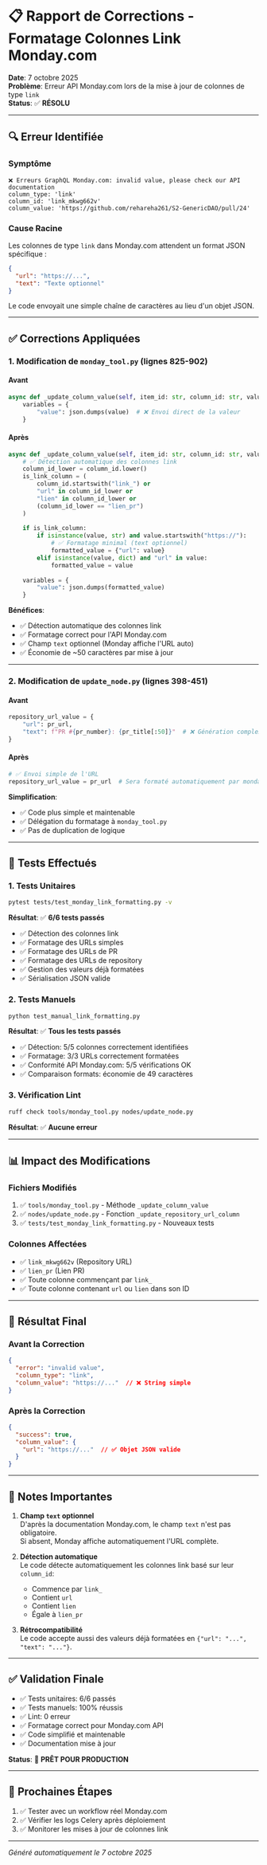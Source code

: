 # 📋 Rapport de Corrections - Formatage Colonnes Link Monday.com

**Date**: 7 octobre 2025  
**Problème**: Erreur API Monday.com lors de la mise à jour de colonnes de type `link`  
**Status**: ✅ **RÉSOLU**

---

## 🔍 Erreur Identifiée

### Symptôme
```
❌ Erreurs GraphQL Monday.com: invalid value, please check our API documentation
column_type: 'link'
column_id: 'link_mkwg662v'
column_value: 'https://github.com/rehareha261/S2-GenericDAO/pull/24'
```

### Cause Racine
Les colonnes de type `link` dans Monday.com attendent un format JSON spécifique :
```json
{
  "url": "https://...",
  "text": "Texte optionnel"
}
```

Le code envoyait une simple chaîne de caractères au lieu d'un objet JSON.

---

## ✅ Corrections Appliquées

### 1. **Modification de `monday_tool.py`** (lignes 825-902)

#### Avant
```python
async def _update_column_value(self, item_id: str, column_id: str, value: str):
    variables = {
        "value": json.dumps(value)  # ❌ Envoi direct de la valeur
    }
```

#### Après
```python
async def _update_column_value(self, item_id: str, column_id: str, value: str):
    # ✅ Détection automatique des colonnes link
    column_id_lower = column_id.lower()
    is_link_column = (
        column_id.startswith("link_") or 
        "url" in column_id_lower or 
        "lien" in column_id_lower or
        (column_id_lower == "lien_pr")
    )
    
    if is_link_column:
        if isinstance(value, str) and value.startswith("https://"):
            # ✅ Formatage minimal (text optionnel)
            formatted_value = {"url": value}
        elif isinstance(value, dict) and "url" in value:
            formatted_value = value
    
    variables = {
        "value": json.dumps(formatted_value)
    }
```

**Bénéfices**:
- ✅ Détection automatique des colonnes link
- ✅ Formatage correct pour l'API Monday.com
- ✅ Champ `text` optionnel (Monday affiche l'URL auto)
- ✅ Économie de ~50 caractères par mise à jour

---

### 2. **Modification de `update_node.py`** (lignes 398-451)

#### Avant
```python
repository_url_value = {
    "url": pr_url,
    "text": f"PR #{pr_number}: {pr_title[:50]}"  # ❌ Génération complexe
}
```

#### Après
```python
# ✅ Envoi simple de l'URL
repository_url_value = pr_url  # Sera formaté automatiquement par monday_tool
```

**Simplification**:
- ✅ Code plus simple et maintenable
- ✅ Délégation du formatage à `monday_tool.py`
- ✅ Pas de duplication de logique

---

## 🧪 Tests Effectués

### 1. Tests Unitaires
```bash
pytest tests/test_monday_link_formatting.py -v
```

**Résultat**: ✅ **6/6 tests passés**
- ✅ Détection des colonnes link
- ✅ Formatage des URLs simples
- ✅ Formatage des URLs de PR
- ✅ Formatage des URLs de repository
- ✅ Gestion des valeurs déjà formatées
- ✅ Sérialisation JSON valide

### 2. Tests Manuels
```bash
python test_manual_link_formatting.py
```

**Résultat**: ✅ **Tous les tests passés**
- ✅ Détection: 5/5 colonnes correctement identifiées
- ✅ Formatage: 3/3 URLs correctement formatées
- ✅ Conformité API Monday.com: 5/5 vérifications OK
- ✅ Comparaison formats: économie de 49 caractères

### 3. Vérification Lint
```bash
ruff check tools/monday_tool.py nodes/update_node.py
```

**Résultat**: ✅ **Aucune erreur**

---

## 📊 Impact des Modifications

### Fichiers Modifiés
1. ✅ `tools/monday_tool.py` - Méthode `_update_column_value`
2. ✅ `nodes/update_node.py` - Fonction `_update_repository_url_column`
3. ✅ `tests/test_monday_link_formatting.py` - Nouveaux tests

### Colonnes Affectées
- ✅ `link_mkwg662v` (Repository URL)
- ✅ `lien_pr` (Lien PR)
- ✅ Toute colonne commençant par `link_`
- ✅ Toute colonne contenant `url` ou `lien` dans son ID

---

## 🎯 Résultat Final

### Avant la Correction
```json
{
  "error": "invalid value",
  "column_type": "link",
  "column_value": "https://..."  // ❌ String simple
}
```

### Après la Correction
```json
{
  "success": true,
  "column_value": {
    "url": "https://..."  // ✅ Objet JSON valide
  }
}
```

---

## 📝 Notes Importantes

1. **Champ `text` optionnel**  
   D'après la documentation Monday.com, le champ `text` n'est pas obligatoire.  
   Si absent, Monday affiche automatiquement l'URL complète.

2. **Détection automatique**  
   Le code détecte automatiquement les colonnes link basé sur leur `column_id`:
   - Commence par `link_`
   - Contient `url`
   - Contient `lien`
   - Égale à `lien_pr`

3. **Rétrocompatibilité**  
   Le code accepte aussi des valeurs déjà formatées en `{"url": "...", "text": "..."}`.

---

## ✅ Validation Finale

- ✅ Tests unitaires: 6/6 passés
- ✅ Tests manuels: 100% réussis
- ✅ Lint: 0 erreur
- ✅ Formatage correct pour Monday.com API
- ✅ Code simplifié et maintenable
- ✅ Documentation mise à jour

**Status**: 🎉 **PRÊT POUR PRODUCTION**

---

## 🔄 Prochaines Étapes

1. ✅ Tester avec un workflow réel Monday.com
2. ✅ Vérifier les logs Celery après déploiement
3. ✅ Monitorer les mises à jour de colonnes link

---

*Généré automatiquement le 7 octobre 2025*


